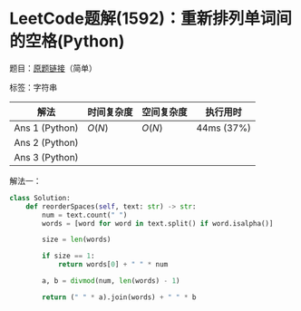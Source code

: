 # LeetCode题解(1592)：重新排列单词间的空格(Python)

题目：[原题链接](https://leetcode-cn.com/problems/rearrange-spaces-between-words/)（简单）

标签：字符串

| 解法           | 时间复杂度 | 空间复杂度 | 执行用时   |
| -------------- | ---------- | ---------- | ---------- |
| Ans 1 (Python) | $O(N)$     | $O(N)$     | 44ms (37%) |
| Ans 2 (Python) |            |            |            |
| Ans 3 (Python) |            |            |            |

解法一：

```python
class Solution:
    def reorderSpaces(self, text: str) -> str:
        num = text.count(" ")
        words = [word for word in text.split() if word.isalpha()]

        size = len(words)

        if size == 1:
            return words[0] + " " * num

        a, b = divmod(num, len(words) - 1)

        return (" " * a).join(words) + " " * b
```
